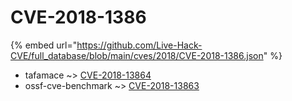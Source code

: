 # CVE-2018-1386
{% embed url="https://github.com/Live-Hack-CVE/full_database/blob/main/cves/2018/CVE-2018-1386.json" %}

* tafamace ~> [CVE-2018-13864](https://www.alice-snow.ru/2018/database/cve-2018-1386/cve-2018-13864-tafamace)
* ossf-cve-benchmark ~> [CVE-2018-13863](https://www.alice-snow.ru/2018/database/cve-2018-1386/cve-2018-13863-ossf-cve-benchmark)